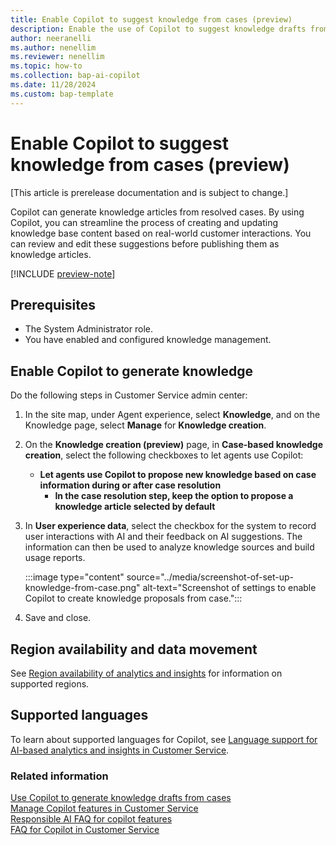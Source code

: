 ```yaml
---
title: Enable Copilot to suggest knowledge from cases (preview)
description: Enable the use of Copilot to suggest knowledge drafts from cases.
author: neeranelli
ms.author: nenellim
ms.reviewer: nenellim
ms.topic: how-to
ms.collection: bap-ai-copilot
ms.date: 11/28/2024
ms.custom: bap-template
---
```


# Enable Copilot to suggest knowledge from cases (preview)

[This article is prerelease documentation and is subject to change.]

Copilot can generate knowledge articles from resolved cases. By using Copilot, you can streamline the process of creating and updating knowledge base content based on real-world customer interactions. You can review and edit these suggestions before publishing them as knowledge articles.

[!INCLUDE [preview-note](~/../shared-content/shared/preview-includes/preview-note-d365.md)]

## Prerequisites

- The System Administrator role.
- You have enabled and configured knowledge management.

## Enable Copilot to generate knowledge

Do the following steps in Customer Service admin center:

1. In the site map, under Agent experience, select **Knowledge**, and on the Knowledge page, select **Manage** for **Knowledge creation**.
1. On the **Knowledge creation (preview)** page, in **Case-based knowledge creation**, select the following checkboxes to let agents use Copilot:
    - **Let agents use Copilot to propose new knowledge based on case information during or after case resolution**
       - **In the case resolution step, keep the option to propose a knowledge article selected by default** 
1. In **User experience data**, select the checkbox for the system to record user interactions with AI and their feedback on AI suggestions. The information can then be used to analyze knowledge sources and build usage reports.

    :::image type="content" source="../media/screenshot-of-set-up-knowledge-from-case.png" alt-text="Screenshot of settings to enable Copilot to create knowledge proposals from case.":::

1. Save and close.

## Region availability and data movement

See [Region availability of analytics and insights](cs-region-availability-service-limits.md) for information on supported regions.

## Supported languages

To learn about supported languages for Copilot, see [Language support for AI-based analytics and insights in Customer Service](cs-region-availability-service-limits.md#language-support-for-ai-based-analytics-and-insights-in-customer-service).

### Related information

[Use Copilot to generate knowledge drafts from cases](../use/use-copilot-knowledge-from-cases.md)  
[Manage Copilot features in Customer Service](configure-copilot-features.md)  
[Responsible AI FAQ for copilot features](../implement/faq-responsible-ai-copilot.md)  
[FAQ for Copilot in Customer Service](faq-copilot-features.md)  



